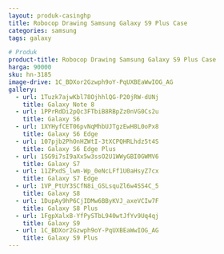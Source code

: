```yaml
---
layout: produk-casinghp
title: Robocop Drawing Samsung Galaxy S9 Plus Case
categories: samsung
tags: galaxy

# Produk
product-title: Robocop Drawing Samsung Galaxy S9 Plus Case
harga: 90000
sku: hn-3185
image-drive: 1C_BDXor2Gzwph9oY-PqUXBEaWwIOG_AG
gallery:
  - url: 1Tuzk7ajwKbl78OjhhlQG-P20jRW-dUNj
    title: Galaxy Note 8
  - url: 1PPrRdDi2pQc3FTbiB8RBpZz0nVG0Cs2u
    title: Galaxy S6
  - url: 1XYHyfCET06pvNqMhbUJTgzEwH8L0oPx8
    title: Galaxy S6 Edge
  - url: 107pjb2PhOnHZWtI-3tXCPQHRLhdz5t4S
    title: Galaxy S6 Edge Plus
  - url: 1SG9i7sI9aXx5w3ssO2U1WWyGBI0GWMV6
    title: Galaxy S7
  - url: 11ZPxdS_lwm-Wp_0eNcLFf1U0aHsyZ7cx
    title: Galaxy S7 Edge
  - url: 1VP_PtUY3SCfN8i_GSLsquZl6w4SS4C_5
    title: Galaxy S8
  - url: 1DupAy9hP6CjIDMw6BByKVJ_axeVCIw7F
    title: Galaxy S8 Plus
  - url: 1FgpXalxB-YfPySTbL940wtJfYv9Uq4qj
    title: Galaxy S9
  - url: 1C_BDXor2Gzwph9oY-PqUXBEaWwIOG_AG
    title: Galaxy S9 Plus
---
```

